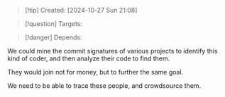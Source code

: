 
>[!tip] Created: [2024-10-27 Sun 21:08]

>[!question] Targets: 

>[!danger] Depends: 

We could mine the commit signatures of various projects to identify this kind of coder, and then analyze their code to find them.

They would join not for money, but to further the same goal.

We need to be able to trace these people, and crowdsource them.